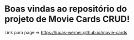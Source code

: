 # Boas vindas ao repositório do projeto de Movie Cards CRUD!

Link para page => https://lucas-werner.github.io/movie-cards
